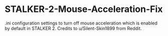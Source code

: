 # STALKER-2-Mouse-Acceleration-Fix
.ini configuration settings to turn off mouse acceleration which is enabled by default in STALKER 2. Credits to u/Silent-Skin1899 from Reddit.
